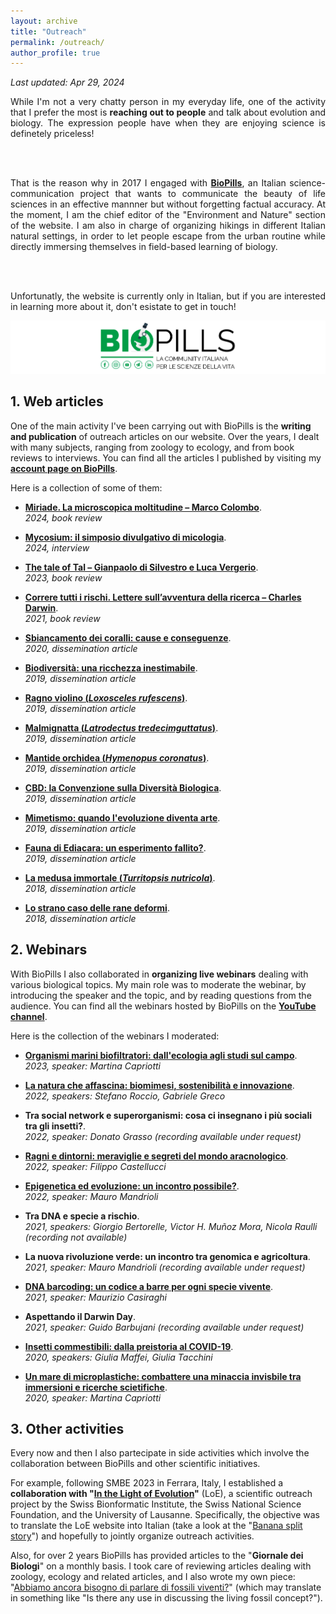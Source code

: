 ```yaml
---
layout: archive
title: "Outreach"
permalink: /outreach/
author_profile: true
---
```


*Last updated: Apr 29, 2024*

<div style="text-align: justify">

While I'm not a very chatty person in my everyday life, one of the activity that I prefer the most is <b>reaching out to people</b> and talk about evolution and biology. The expression people have when they are enjoying science is definetely priceless!
      
<br />
<br />

That is the reason why in 2017 I engaged with <b><a href="https://www.biopills.net/" target="_blank">BioPills</a></b>, an Italian science-communication project that wants to communicate the beauty of life sciences in an effective mannner but without forgetting factual accuracy. At the moment, I am the chief editor of the "Environment and Nature" section of the website. I am also in charge of organizing hikings in different Italian natural settings, in order to let people escape from the urban routine while directly immersing themselves in field-based learning of biology.
      
<br />
<br />

Unfortunatly, the website is currently only in Italian, but if you are interested in learning more about it, don't esistate to get in touch!

</div>

[![biopills](/images/biopills_resized.jpg)](https://www.biopills.net/)

## 1. Web articles
One of the main activity I've been carrying out with BioPills is the **writing and publication** of outreach articles on our website. Over the years, I dealt with many subjects, ranging from zoology to ecology, and from book reviews to interviews. You can find all the articles I published by visiting my **[account page on BioPills](https://www.biopills.net/author/filippo-nicolini/)**.

Here is a collection of some of them:
* [**Miriade. La microscopica moltitudine – Marco Colombo**](https://www.biopills.net/miriade-la-microscopica-moltitudine-marco-colombo/).\
    *2024, book review*

* [**Mycosium: il simposio divulgativo di micologia**](https://www.biopills.net/mycosium-simposio-divulgativo-di-micologia/).\
    *2024, interview*

* [**The tale of Tal – Gianpaolo di Silvestro e Luca Vergerio**](https://www.biopills.net/the-tale-of-tal-di-silvestro-vergerio/).\
    *2023, book review*

* [**Correre tutti i rischi. Lettere sull’avventura della ricerca – Charles Darwin**](https://www.biopills.net/correre-tutti-i-rischi-lettere-avventura-della-ricerca-charles-darwin/).\
    *2021, book review*
  
* [**Sbiancamento dei coralli: cause e conseguenze**](https://www.biopills.net/sbiancamento-dei-coralli-cause-e-conseguenze/).\
    *2020, dissemination article*
    
* [**Biodiversità: una ricchezza inestimabile**](https://www.biopills.net/biodiversita/).\
    *2019, dissemination article*
    
* [**Ragno violino (*Loxosceles rufescens*)**](https://www.biopills.net/ragno-violino-loxosceles-rufescens/).\
    *2019, dissemination article*

* [**Malmignatta (*Latrodectus tredecimguttatus*)**](https://www.biopills.net/malmignatta/).\
    *2019, dissemination article*
    
* [**Mantide orchidea (*Hymenopus coronatus*)**](https://www.biopills.net/mantide-orchidea-hymenopus-coronatus/).\
    *2019, dissemination article*

* [**CBD: la Convenzione sulla Diversità Biologica**](https://www.biopills.net/cbd-convenzione-sulla-diversita-biologica/).\
    *2019, dissemination article*
    
* [**Mimetismo: quando l'evoluzione diventa arte**](https://www.biopills.net/mimetismo/).\
    *2019, dissemination article*

* [**Fauna di Ediacara: un esperimento fallito?**](https://www.biopills.net/fauna-di-ediacara/).\
    *2019, dissemination article*
    
* [**La medusa immortale (*Turritopsis nutricola*)**](https://www.biopills.net/medusa-immortale-turritopsis-nutricula/).\
    *2018, dissemination article*

* [**Lo strano caso delle rane deformi**](https://www.biopills.net/lo-strano-caso-delle-rane-deformi/).\
    *2018, dissemination article*

## 2. Webinars
With BioPills I also collaborated in **organizing live webinars** dealing with various biological topics. My main role was to moderate the webinar, by introducing the speaker and the topic, and by reading questions from the audience. You can find all the webinars hosted by BioPills on the **[YouTube channel](https://www.youtube.com/playlist?list=PLUMnZXJ4kUWiKl263McC9XGJJbFHz1ARe)**.

Here is the collection of the webinars I moderated:
* [**Organismi marini biofiltratori: dall'ecologia agli studi sul campo**](https://www.youtube.com/watch?v=ILDBb7rckj8&list=PLUMnZXJ4kUWiKl263McC9XGJJbFHz1ARe&index=17&t=4091s&pp=iAQB).\
    *2023, speaker: Martina Capriotti*

* [**La natura che affascina: biomimesi, sostenibilità e innovazione**](https://www.youtube.com/watch?v=KnU1tBIDT4E&list=PLUMnZXJ4kUWiKl263McC9XGJJbFHz1ARe&index=16&t=3s&pp=iAQB).\
    *2022, speakers: Stefano Roccio, Gabriele Greco*

* **Tra social network e superorganismi: cosa ci insegnano i più sociali tra gli insetti?**.\
    *2022, speaker: Donato Grasso (recording available under request)*

* [**Ragni e dintorni: meraviglie e segreti del mondo aracnologico**](https://www.youtube.com/watch?v=lZfkevwj6Iw&list=PLUMnZXJ4kUWiKl263McC9XGJJbFHz1ARe&index=14&t=1124s&pp=iAQB).\
    *2022, speaker: Filippo Castellucci*

* [**Epigenetica ed evoluzione: un incontro possibile?**](https://www.youtube.com/watch?v=JTcHYoJsuvw&list=PLUMnZXJ4kUWiKl263McC9XGJJbFHz1ARe&index=12&t=2790s&pp=iAQB).\
    *2022, speaker: Mauro Mandrioli*

* **Tra DNA e specie a rischio**.\
    *2021, speakers: Giorgio Bertorelle, Victor H. Muñoz Mora, Nicola Raulli (recording not available)*

* **La nuova rivoluzione verde: un incontro tra genomica e agricoltura**.\
    *2021, speaker: Mauro Mandrioli (recording available under request)*

* [**DNA barcoding: un codice a barre per ogni specie vivente**](https://www.youtube.com/watch?v=JcAUTXOucEg&list=PLUMnZXJ4kUWiKl263McC9XGJJbFHz1ARe&index=8&t=3721s&pp=iAQB).\
    *2021, speaker: Maurizio Casiraghi*

* **Aspettando il Darwin Day**.\
    *2021, speaker: Guido Barbujani (recording available under request)*

* [**Insetti commestibili: dalla preistoria al COVID-19**](https://www.youtube.com/watch?v=JcAUTXOucEg&list=PLUMnZXJ4kUWiKl263McC9XGJJbFHz1ARe&index=8&t=3721s&pp=iAQB).\
    *2020, speakers: Giulia Maffei, Giulia Tacchini*

* [**Un mare di microplastiche: combattere una minaccia invisbile tra immersioni e ricerche scietifiche**](https://www.youtube.com/watch?v=3B8t2syAmWY&list=PLUMnZXJ4kUWiKl263McC9XGJJbFHz1ARe&index=3&t=3s&pp=iAQB).\
    *2020, speaker: Martina Capriotti*

## 3. Other activities
Every now and then I also partecipate in side activities which involve the collaboration between BioPills and other scientific initiatives.

For example, following SMBE 2023 in Ferrara, Italy, I established a **collaboration with "[In the Light of Evolution](https://lightofevolution.org/en/)"** (LoE), a scientific outreach project by the Swiss Bionformatic Institute, the Swiss National Science Foundation, and the University of Lausanne. Specifically, the objective was to translate the LoE website into Italian (take a look at the "[Banana split story](https://lightofevolution.org/en/banana-split/)") and hopefully to jointly organize outreach activities.

Also, for over 2 years BioPills has provided articles to the "**Giornale dei Biologi**" on a monthly basis. I took care of reviewing articles dealing with zoology, ecology and related articles, and I also wrote my own piece: "[Abbiamo ancora bisogno di parlare di fossili viventi?](https://issuu.com/onbpress/docs/febbraio_2024?ff&experiment=previewReaderTestMode,new-bff-dynamic)" (which may translate in something like "Is there any use in discussing the living fossil concept?").